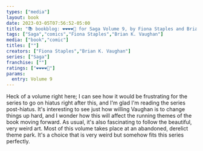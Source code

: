 ```yaml
---
types: ["media"]
layout: book
date: 2023-03-05T07:56:52-05:00
title: "📚 bookblog: ❤️❤️❤️❤️🖤 for Saga Volume 9, by Fiona Staples and Brian K. Vaughan"
tags: ["Saga","comics","Fiona Staples","Brian K. Vaughan"]
media: ["book","comic"]
titles: [""]
creators: ["Fiona Staples","Brian K. Vaughan"]
series: ["Saga"]
franchise: [""]
ratings: ["❤️❤️❤️❤️🖤"]
params:
  entry: Volume 9
---
```

Heck of a volume right here; I can see how it would be frustrating for the series to go on hiatus right after this, and I'm glad I'm reading the series post-hiatus. It's interesting to see just how willing Vaughan is to change things up hard, and I wonder how this will affect the running themes of the book moving forward. As usual, it's also fascinating to follow the beautiful, very weird art. Most of this volume takes place at an abandoned, derelict theme park. It's a choice that is very weird but somehow fits this series perfectly.
